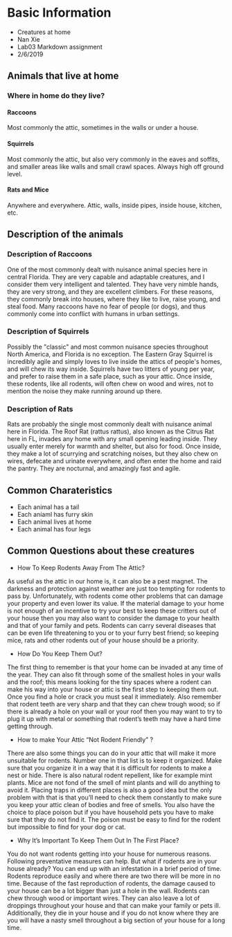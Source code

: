 # Basic Information 
* Creatures at home
* Nan Xie
* Lab03 Markdown assignment
* 2/6/2019
 
## Animals that live at home
### Where in home do they live?

 #### Raccoons 
 Most commonly the attic, sometimes in the walls or under a house.
 
 #### Squirrels
 Most commonly the attic, but also very commonly in the eaves and soffits, and smaller areas like walls and small crawl spaces. Always high off ground level.
 
 #### Rats and Mice
 Anywhere and everywhere. Attic, walls, inside pipes, inside house, kitchen, etc. 
 
 
 ## Description of the animals
### Description of Raccoons 
  One of the most commonly dealt with nuisance animal species here in central Florida. They are very capable and adaptable creatures, and I consider them very intelligent and talented. They have very nimble hands, they are very strong, and they are excellent climbers. For these reasons, they commonly break into houses, where they like to live, raise young, and steal food. Many raccoons have no fear of people (or dogs), and thus commonly come into conflict with humans in urban settings.
### Description of Squirrels
  Possibly the "classic" and most common nuisance species throughout North America, and Florida is no exception. The Eastern Gray Squirrel is incredibly agile and simply loves to live inside the attics of people's homes, and will chew its way inside. Squirrels have two litters of young per year, and prefer to raise them in a safe place, such as your attic. Once inside, these rodents, like all rodents, will often chew on wood and wires, not to mention the noise they make running around up there.
### Description of Rats  
  Rats are probably the single most commonly dealt with nuisance animal here in Florida. The Roof Rat (rattus rattus), also known as the Citrus Rat here in FL, invades any home with any small opening leading inside. They usually enter merely for warmth and shelter, but also for food. Once inside, they make a lot of scurrying and scratching noises, but they also chew on wires, defecate and urinate everywhere, and often enter the home and raid the pantry. They are nocturnal, and amazingly fast and agile.
 
 
 ## Common Charateristics
 * Each animal has a tail 
 * Each aniaml has furry skin
 * Each animal lives at home 
 * Each animal has four legs 


## Common Questions about these creatures
 * How To Keep Rodents Away From The Attic? 
 
 As useful as the attic in our home is, it can also be a pest magnet. The darkness and protection against weather are just too tempting for rodents to pass by. Unfortunately, with rodents come other problems that can damage your property and even lower its value. If the material damage to your home is not enough of an incentive to try your best to keep these critters out of your house then you may also want to consider the damage to your health and that of your family and pets. Rodents can carry several diseases that can be even life threatening to you or to your furry best friend; so keeping mice, rats and other rodents out of your house should be a priority. 
 
 * How Do You Keep Them Out? 
 
 The first thing to remember is that your home can be invaded at any time of the year. They can also fit through some of the smallest holes in your walls and the roof; this means looking for the tiny spaces where a rodent can make his way into your house or attic is the first step to keeping them out. Once you find a hole or crack you must seal it immediately. Also remember that rodent teeth are very sharp and that they can chew trough wood; so if there is already a hole on your wall or your roof then you may want to try to plug it up with metal or something that rodent’s teeth may have a hard time getting through. 
 
 * How to make Your Attic “Not Rodent Friendly” ?
 
 There are also some things you can do in your attic that will make it more unsuitable for rodents. Number one in that list is to keep it organized. Make sure that you organize it in a way that it is difficult for rodents to make a nest or hide. There is also natural rodent repellent, like for example mint plants. Mice are not fond of the smell of mint plants and will do anything to avoid it. Placing traps in different places is also a good idea but the only problem with that is that you’ll need to check them constantly to make sure you keep your attic clean of bodies and free of smells. You also have the choice to place poison but if you have household pets you have to make sure that they do not find it. The poison must be easy to find for the rodent but impossible to find for your dog or cat.
 
 * Why It’s Important To Keep Them Out In The First Place?
 
 You do not want rodents getting into your house for numerous reasons. Following preventative measures can help. But what if rodents are in your house already? You can end up with an infestation in a brief period of time. Rodents reproduce easily and where there are two there will be more in no time. Because of the fast reproduction of rodents, the damage caused to your house can be a lot bigger than just a hole in the wall. Rodents can chew through wood or important wires. They can also leave a lot of droppings throughout your house and that can make your family or pets ill. Additionally, they die in your house and if you do not know where they are you will have a nasty smell throughout a big section of your house for a long time. 

